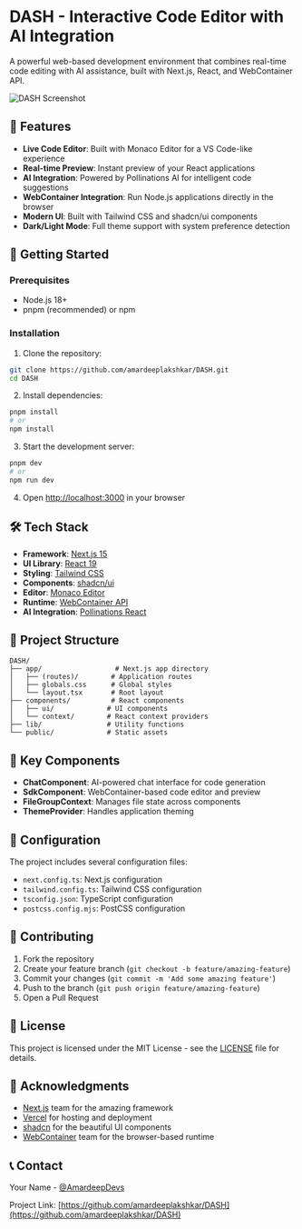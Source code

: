 # DASH - Interactive Code Editor with AI Integration

A powerful web-based development environment that combines real-time code editing with AI assistance, built with Next.js, React, and WebContainer API.

![DASH Screenshot](https://your-screenshot-url.png)

## 🌟 Features

- **Live Code Editor**: Built with Monaco Editor for a VS Code-like experience
- **Real-time Preview**: Instant preview of your React applications
- **AI Integration**: Powered by Pollinations AI for intelligent code suggestions
- **WebContainer Integration**: Run Node.js applications directly in the browser
- **Modern UI**: Built with Tailwind CSS and shadcn/ui components
- **Dark/Light Mode**: Full theme support with system preference detection

## 🚀 Getting Started

### Prerequisites

- Node.js 18+ 
- pnpm (recommended) or npm

### Installation

1. Clone the repository:
```bash
git clone https://github.com/amardeeplakshkar/DASH.git
cd DASH
```

2. Install dependencies:
```bash
pnpm install
# or
npm install
```

3. Start the development server:
```bash
pnpm dev
# or
npm run dev
```

4. Open [http://localhost:3000](http://localhost:3000) in your browser

## 🛠️ Tech Stack

- **Framework**: [Next.js 15](https://nextjs.org/)
- **UI Library**: [React 19](https://react.dev/)
- **Styling**: [Tailwind CSS](https://tailwindcss.com/)
- **Components**: [shadcn/ui](https://ui.shadcn.com/)
- **Editor**: [Monaco Editor](https://microsoft.github.io/monaco-editor/)
- **Runtime**: [WebContainer API](https://webcontainers.io/)
- **AI Integration**: [Pollinations React](https://pollinations.ai/)

## 📁 Project Structure

```
DASH/
├── app/                  # Next.js app directory
│   ├── (routes)/        # Application routes
│   ├── globals.css      # Global styles
│   └── layout.tsx       # Root layout
├── components/          # React components
│   ├── ui/             # UI components
│   └── context/        # React context providers
├── lib/                # Utility functions
└── public/             # Static assets
```

## 🎯 Key Components

- **ChatComponent**: AI-powered chat interface for code generation
- **SdkComponent**: WebContainer-based code editor and preview
- **FileGroupContext**: Manages file state across components
- **ThemeProvider**: Handles application theming

## 🔧 Configuration

The project includes several configuration files:

- `next.config.ts`: Next.js configuration
- `tailwind.config.ts`: Tailwind CSS configuration
- `tsconfig.json`: TypeScript configuration
- `postcss.config.mjs`: PostCSS configuration

## 🤝 Contributing

1. Fork the repository
2. Create your feature branch (`git checkout -b feature/amazing-feature`)
3. Commit your changes (`git commit -m 'Add some amazing feature'`)
4. Push to the branch (`git push origin feature/amazing-feature`)
5. Open a Pull Request

## 📄 License

This project is licensed under the MIT License - see the [LICENSE](LICENSE) file for details.

## 🙏 Acknowledgments

- [Next.js](https://nextjs.org/) team for the amazing framework
- [Vercel](https://vercel.com/) for hosting and deployment
- [shadcn](https://twitter.com/shadcn) for the beautiful UI components
- [WebContainer](https://webcontainers.io/) team for the browser-based runtime

## 📞 Contact

Your Name - [@AmardeepDevs](https://twitter.com/AmardeepDevs)

Project Link: [https://github.com/amardeeplakshkar/DASH](https://github.com/amardeeplakshkar/DASH)
